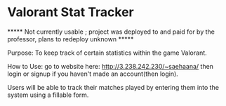 # Valorant Stat Tracker

***** Not currently usable ; project was deployed to and paid for by the professor, plans to redeploy unknown *****

Purpose:
To keep track of certain statistics within the game Valorant. 


How to Use:
go to website here: http://3.238.242.230/~saehaana/ 
then login or signup if you haven't made an account(then login).

Users will be able to track their matches played by entering them into the system using a fillable form.
